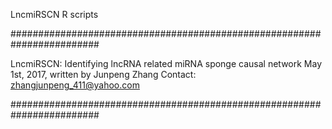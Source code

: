 LncmiRSCN R scripts

########################################################################

LncmiRSCN: Identifying lncRNA related miRNA sponge causal network
May 1st, 2017, written by Junpeng Zhang
Contact: zhangjunpeng_411@yahoo.com

########################################################################
